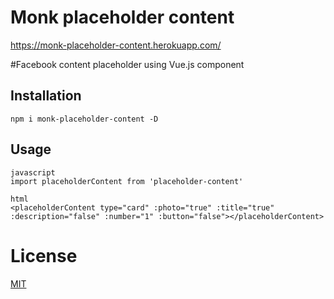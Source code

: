 # Monk placeholder content

https://monk-placeholder-content.herokuapp.com/

#Facebook content placeholder using Vue.js component


## Installation
```shell
npm i monk-placeholder-content -D
```

## Usage
```
javascript
import placeholderContent from 'placeholder-content'

```

```
html
<placeholderContent type="card" :photo="true" :title="true" :description="false" :number="1" :button="false"></placeholderContent>

```

# License
[MIT](https://monk-placeholder-content.herokuapp.com)
